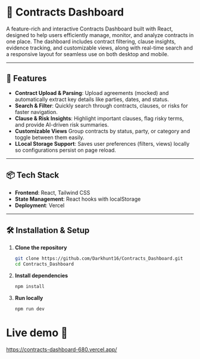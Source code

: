 # 📝 Contracts Dashboard

A feature-rich and interactive Contracts Dashboard built with React, designed to help users efficiently manage, monitor, and analyze contracts in one place. The dashboard includes contract filtering, clause insights, evidence tracking, and customizable views, along with real-time search and a responsive layout for seamless use on both desktop and mobile.

---

## 🚀 Features

- **Contract Upload & Parsing**: Upload agreements (mocked) and automatically extract key details like parties, dates, and status.
- **Search & Filter**: Quickly search through contracts, clauses, or risks for faster navigation.
- **Clause & Risk Insights**: Highlight important clauses, flag risky terms, and provide AI-driven risk summaries.
- **Customizable Views** Group contracts by status, party, or category and toggle between them easily.
- **LLocal Storage Support**: Saves user preferences (filters, views) locally so configurations persist on page reload.

---

## 📦 Tech Stack

- **Frontend**: React, Tailwind CSS
- **State Management**: React hooks with localStorage
- **Deployment**: Vercel

---

## 🛠️ Installation & Setup

1. **Clone the repository**
   ```bash
   git clone https://github.com/Darkhunt16/Contracts_Dashboard.git
   cd Contracts_Dashboard

2. **Install dependencies**
   ```bash
   npm install

3. **Run locally**
   ```bash
   npm run dev

# Live demo :rocket:
https://contracts-dashboard-680.vercel.app/
